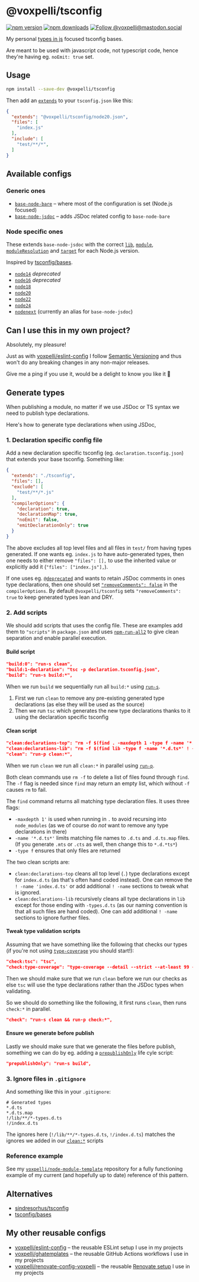 # @voxpelli/tsconfig

[![npm version](https://img.shields.io/npm/v/@voxpelli/tsconfig.svg?style=flat)](https://www.npmjs.com/package/@voxpelli/tsconfig)
[![npm downloads](https://img.shields.io/npm/dm/@voxpelli/tsconfig.svg?style=flat)](https://www.npmjs.com/package/@voxpelli/tsconfig)
[![Follow @voxpelli@mastodon.social](https://img.shields.io/mastodon/follow/109247025527949675?domain=https%3A%2F%2Fmastodon.social&style=social)](https://mastodon.social/@voxpelli)

My personal [types in js](https://github.com/voxpelli/types-in-js) focused tsconfig bases.

Are meant to be used with javascript code, not typescript code, hence they're having eg. `noEmit: true` set.

## Usage

```bash
npm install --save-dev @voxpelli/tsconfig
```

Then add an [`extends`](https://www.typescriptlang.org/tsconfig#extends) to your `tsconfig.json` like this:

```json
{
  "extends": "@voxpelli/tsconfig/node20.json",
  "files": [
    "index.js"
  ],
  "include": [
    "test/**/*",
  ]
}
```

## Available configs

### Generic ones

* [`base-node-bare`](base-node-bare.json) – where most of the configuration is set (Node.js focused)
* [`base-node-jsdoc`](base-node-jsdoc.json) – adds JSDoc related config to `base-node-bare`

### Node specific ones

These extends `base-node-jsdoc` with the correct [`lib`](https://www.typescriptlang.org/tsconfig#lib), [`module`](https://www.typescriptlang.org/tsconfig#module), [`moduleResolution`](https://www.typescriptlang.org/tsconfig#moduleResolution) and [`target`](https://www.typescriptlang.org/tsconfig#target) for each Node.js version.

Inspired by [tsconfig/bases](https://github.com/tsconfig/bases).

* [`node14`](node14.json) _deprecated_
* [`node16`](node16.json) _deprecated_
* [`node18`](node18.json)
* [`node20`](node20.json)
* [`node22`](node22.json)
* [`node24`](node24.json)
* [`nodenext`](nodenext.json) (currently an alias for `base-node-jsdoc`)

## Can I use this in my own project?

Absolutely, my pleasure!

Just as with [voxpelli/eslint-config](https://github.com/voxpelli/eslint-config) I follow [Semantic Versioning](https://semver.org/) and thus won't do any breaking changes in any non-major releases.

Give me a ping if you use it, would be a delight to know you like it 🙂

## Generate types

When publishing a module, no matter if we use JSDoc or TS syntax we need to publish type declarations.

Here's how to generate type declarations when using JSDoc,

### 1. Declaration specific config file

Add a new declaration specific tsconfig (eg. `declaration.tsconfig.json`) that extends your base tsconfig. Something like:

```json
{
  "extends": "./tsconfig",
  "files": [],
  "exclude": [
    "test/**/*.js"
  ],
  "compilerOptions": {
    "declaration": true,
    "declarationMap": true,
    "noEmit": false,
    "emitDeclarationOnly": true
  }
}
```

The above excludes all top level files and all files in `test/` from having types generated. If one wants eg. `index.js` to have auto-generated types, then one needs to either remove `"files": [],` to use the inherited value or explicitly add it (`"files": ["index.js"],`).

If one uses eg. [`@deprecated`](https://www.typescriptlang.org/docs/handbook/jsdoc-supported-types.html#deprecated) and wants to retain JSDoc comments in ones type declarations, then one should set [`"removeComments": false`](https://www.typescriptlang.org/tsconfig/#removeComments) in the `compilerOptions`. By default `@voxpelli/tsconfig` sets `"removeComments": true` to keep generated types lean and DRY.

### 2. Add scripts

We should add scripts that uses the config file. These are examples add them to `"scripts"` in `package.json` and uses [`npm-run-all2`](https://github.com/bcomnes/npm-run-all2) to give clean separation and enable parallel execution.

#### Build script

```json
"build:0": "run-s clean",
"build:1-declaration": "tsc -p declaration.tsconfig.json",
"build": "run-s build:*",
```

When we run `build` we sequentially run all `build:*` using [`run-s`](https://github.com/bcomnes/npm-run-all2/blob/e9ca500b9a5f2d4550f4a72020afc1cd8d68b281/docs/run-s.md).

1. First we run `clean` to remove any pre-existing generated type declarations (as else they will be used as the source)
2. Then we run `tsc` which generates the new type declarations thanks to it using the declaration specific tsconfig

#### Clean script

```json
"clean:declarations-top": "rm -f $(find . -maxdepth 1 -type f -name '*.d.ts*' ! -name 'index.d.ts')",
"clean:declarations-lib": "rm -f $(find lib -type f -name '*.d.ts*' ! -name '*-types.d.ts')",
"clean": "run-p clean:*",
```

When we run `clean` we run all `clean:*` in parallel using [`run-p`](https://github.com/bcomnes/npm-run-all2/blob/e9ca500b9a5f2d4550f4a72020afc1cd8d68b281/docs/run-p.md).

Both clean commands use `rm -f` to delete a list of files found through `find`. The `-f` flag is needed since `find` may return an empty list, which without `-f` causes `rm` to fail.

The `find` command returns all matching type declaration files. It uses three flags:

* `-maxdepth 1'` is used when running in `.` to avoid recursing into `node_modules` (as we of course do _not_ want to remove any type declarations in there)
* `-name '*.d.ts*'` limits matching file names to `.d.ts` and `.d.ts.map` files. (If you generate `.mts` or `.cts` as well, then change this to `*.d.*ts*`)
* `-type f` ensures that only files are returned

The two clean scripts are:

* `clean:declarations-top` cleans all top level (`.`) type declarations except for `index.d.ts` (as that's often hand coded instead). One can remove the `! -name 'index.d.ts'` or add additional `! -name` sections to tweak what is ignored.
* `clean:declarations-lib` recursively cleans all type declarations in `lib` except for those ending with `-types.d.ts` (as our naming convention is that all such files are hand coded). One can add additional `! -name` sections to ignore further files.

#### Tweak type validation scripts

Assuming that we have something like the following that checks our types (if you're not using [`type-coverage`](https://github.com/plantain-00/type-coverage) you should start!):

```json
"check:tsc": "tsc",
"check:type-coverage": "type-coverage --detail --strict --at-least 99 --ignore-files 'test/*'",
```

Then we should make sure that we run `clean` before we run our checks as else `tsc` will use the type declarations rather than the JSDoc types when validating.

So we should do something like the following, it first runs `clean`, then runs `check:*` in parallel.

```json
"check": "run-s clean && run-p check:*",
```

#### Ensure we generate before publish

Lastly we should make sure that we generate the files before publish, something we can do by eg. adding a [`prepublishOnly`](https://docs.npmjs.com/cli/v8/using-npm/scripts#life-cycle-scripts) life cyle script:

```json
"prepublishOnly": "run-s build",
```

### 3. Ignore files in `.gitignore`

And something like this in your `.gitignore`:

```gitignore
# Generated types
*.d.ts
*.d.ts.map
!/lib/**/*-types.d.ts
!/index.d.ts
```

The ignores here (`!/lib/**/*-types.d.ts`, `!/index.d.ts`) matches the ignores we added in our [`clean:*`](#2-add-scripts) scripts

### Reference example

See my [`voxpelli/node-module-template`](https://github.com/voxpelli/node-module-template) repository for a fully functioning example of my current (and hopefully up to date) reference of this pattern.

## Alternatives

* [sindresorhus/tsconfig](https://github.com/sindresorhus/tsconfig)
* [tsconfig/bases](https://github.com/tsconfig/bases)

## My other reusable configs

* [voxpelli/eslint-config](https://github.com/voxpelli/eslint-config) – the reusable ESLint setup I use in my projects
* [voxpelli/ghatemplates](https://github.com/voxpelli/ghatemplates) – the reusable GitHub Actions workflows I use in my projects
* [voxpelli/renovate-config-voxpelli](https://github.com/voxpelli/renovate-config-voxpelli) – the reusable [Renovate setup](https://docs.renovatebot.com/config-presets/) I use in my projects
